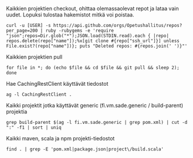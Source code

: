 Kaikkien projektien checkout, ohittaa olemassaolevat repot ja lataa vain uudet. Lopuksi tulostaa hakemistot mitkä voi poistaa.

    curl -u [USER] -s https://api.github.com/orgs/Opetushallitus/repos?per_page=200 | ruby -rubygems -e 'require "json";repos=Dir.glob("*");JSON.load(STDIN.read).each { |repo| repos.delete(repo["name"]);%x[git clone #{repo["ssh_url"]}] unless File.exist?(repo["name"])}; puts "Deleted repos: #{repos.join(' ')}"'

Kaikkien projektien pull

    for file in *; do (echo $file && cd $file && git pull && sleep 2); done

Hae CachingRestClient käyttävät tiedostot

    ag -l CachingRestClient .

Kaikki projektit jotka käyttävät generic (fi.vm.sade.generic / build-parent) projektia

    grep build-parent $(ag -l fi.vm.sade.generic | grep pom.xml) | cut -d ":" -f1 | sort | uniq

Kaikki maven, scala ja npm projekti-tiedostot

    find . | grep -E 'pom.xml|package.json|project\/build.scala'
